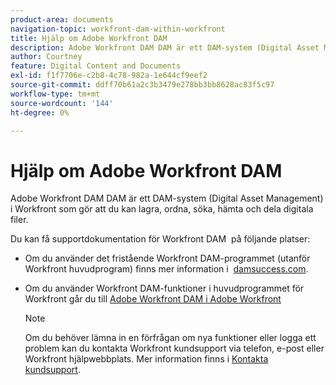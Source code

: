 ```yaml
---
product-area: documents
navigation-topic: workfront-dam-within-workfront
title: Hjälp om Adobe Workfront DAM
description: Adobe Workfront DAM DAM är ett DAM-system (Digital Asset Management) i Workfront som gör att du kan lagra, ordna, söka, hämta och dela digitala filer.
author: Courtney
feature: Digital Content and Documents
exl-id: f1f7706e-c2b8-4c78-982a-1e644cf9eef2
source-git-commit: ddff70b61a2c3b3479e278bb3bb8628ac83f5c97
workflow-type: tm+mt
source-wordcount: '144'
ht-degree: 0%

---
```


# Hjälp om Adobe Workfront DAM

Adobe Workfront DAM DAM är ett DAM-system (Digital Asset Management) i Workfront som gör att du kan lagra, ordna, söka, hämta och dela digitala filer.

Du kan få supportdokumentation för Workfront DAM  på följande platser:

* Om du använder det fristående Workfront DAM-programmet (utanför Workfront huvudprogram) finns mer information i  [damsuccess.com](https://www.damsuccess.com).
* Om du använder Workfront DAM-funktioner i huvudprogrammet för Workfront går du till [Adobe Workfront DAM i Adobe Workfront](../../documents/workfront-dam-within-workfront/workfront-dam-in-workfrontt.md)

  >[!NOTE]
  >
  >Om du behöver lämna in en förfrågan om nya funktioner eller logga ett problem kan du kontakta Workfront kundsupport via telefon, e-post eller Workfront hjälpwebbplats. Mer information finns i [Kontakta kundsupport](../../workfront-basics/tips-tricks-and-troubleshooting/contact-customer-support.md).
